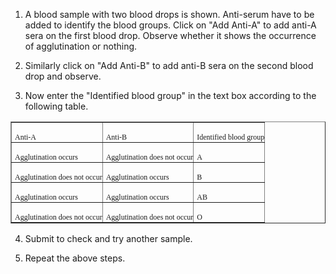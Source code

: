 
1.    A blood sample with two blood drops is shown. Anti-serum have to be added to identify the blood groups. Click on "Add Anti-A" to add anti-A sera on the first blood drop. Observe whether it shows the occurrence of agglutination or nothing.

2.    Similarly click on "Add Anti-B" to add anti-B sera on the second blood drop and observe.

3.    Now enter the "Identified blood group" in the text box according to the following table.
     
  <table class="MsoNormalTable" border="1" cellspacing="0" cellpadding="0">
    <tbody>
        <tr>
            <td style="padding:0in 0in 0in 3.75pt">
            <p class="MsoNormal" style="margin-bottom: 0.0001pt;"><span style="font-size:9.0pt;font-family:&quot;Verdana&quot;,&quot;sans-serif&quot;;
            mso-fareast-font-family:&quot;Times New Roman&quot;;mso-bidi-font-family:&quot;Times New Roman&quot;">Anti-A<o:p></o:p></span></p>
            </td>
            <td style="padding:0in 0in 0in 3.75pt">
            <p class="MsoNormal" style="margin-bottom: 0.0001pt;"><span style="font-size:9.0pt;font-family:&quot;Verdana&quot;,&quot;sans-serif&quot;;
            mso-fareast-font-family:&quot;Times New Roman&quot;;mso-bidi-font-family:&quot;Times New Roman&quot;">Anti-B<o:p></o:p></span></p>
            </td>
            <td style="padding:0in 0in 0in 3.75pt">
            <p class="MsoNormal" style="margin-bottom: 0.0001pt;"><span style="font-size:9.0pt;font-family:&quot;Verdana&quot;,&quot;sans-serif&quot;;
            mso-fareast-font-family:&quot;Times New Roman&quot;;mso-bidi-font-family:&quot;Times New Roman&quot;">Identified   blood group<o:p></o:p></span></p>
            </td>
        </tr>
        <tr>
            <td style="padding:0in 0in 0in 3.75pt">
            <p class="MsoNormal" style="margin-bottom: 0.0001pt;"><span style="font-size:9.0pt;font-family:&quot;Verdana&quot;,&quot;sans-serif&quot;;
            mso-fareast-font-family:&quot;Times New Roman&quot;;mso-bidi-font-family:&quot;Times New Roman&quot;">Agglutination   occurs<o:p></o:p></span></p>
            </td>
            <td style="padding:0in 0in 0in 3.75pt">
            <p class="MsoNormal" style="margin-bottom: 0.0001pt;"><span style="font-size:9.0pt;font-family:&quot;Verdana&quot;,&quot;sans-serif&quot;;
            mso-fareast-font-family:&quot;Times New Roman&quot;;mso-bidi-font-family:&quot;Times New Roman&quot;">Agglutination   does not occur<o:p></o:p></span></p>
            </td>
            <td style="padding:0in 0in 0in 3.75pt">
            <p class="MsoNormal" style="margin-bottom: 0.0001pt;"><span style="font-size:9.0pt;font-family:&quot;Verdana&quot;,&quot;sans-serif&quot;;
            mso-fareast-font-family:&quot;Times New Roman&quot;;mso-bidi-font-family:&quot;Times New Roman&quot;">A<o:p></o:p></span></p>
            </td>
        </tr>
        <tr>
            <td style="padding:0in 0in 0in 3.75pt">
            <p class="MsoNormal" style="margin-bottom: 0.0001pt;"><span style="font-size:9.0pt;font-family:&quot;Verdana&quot;,&quot;sans-serif&quot;;
            mso-fareast-font-family:&quot;Times New Roman&quot;;mso-bidi-font-family:&quot;Times New Roman&quot;">Agglutination   does not occur<o:p></o:p></span></p>
            </td>
            <td style="padding:0in 0in 0in 3.75pt">
            <p class="MsoNormal" style="margin-bottom: 0.0001pt;"><span style="font-size:9.0pt;font-family:&quot;Verdana&quot;,&quot;sans-serif&quot;;
            mso-fareast-font-family:&quot;Times New Roman&quot;;mso-bidi-font-family:&quot;Times New Roman&quot;">Agglutination   occurs<o:p></o:p></span></p>
            </td>
            <td style="padding:0in 0in 0in 3.75pt">
            <p class="MsoNormal" style="margin-bottom: 0.0001pt;"><span style="font-size:9.0pt;font-family:&quot;Verdana&quot;,&quot;sans-serif&quot;;
            mso-fareast-font-family:&quot;Times New Roman&quot;;mso-bidi-font-family:&quot;Times New Roman&quot;">B<o:p></o:p></span></p>
            </td>
        </tr>
        <tr>
            <td style="padding:0in 0in 0in 3.75pt">
            <p class="MsoNormal" style="margin-bottom: 0.0001pt;"><span style="font-size:9.0pt;font-family:&quot;Verdana&quot;,&quot;sans-serif&quot;;
            mso-fareast-font-family:&quot;Times New Roman&quot;;mso-bidi-font-family:&quot;Times New Roman&quot;">Agglutination   occurs<o:p></o:p></span></p>
            </td>
            <td style="padding:0in 0in 0in 3.75pt">
            <p class="MsoNormal" style="margin-bottom: 0.0001pt;"><span style="font-size:9.0pt;font-family:&quot;Verdana&quot;,&quot;sans-serif&quot;;
            mso-fareast-font-family:&quot;Times New Roman&quot;;mso-bidi-font-family:&quot;Times New Roman&quot;">Agglutination   occurs<o:p></o:p></span></p>
            </td>
            <td style="padding:0in 0in 0in 3.75pt">
            <p class="MsoNormal" style="margin-bottom: 0.0001pt;"><span style="font-size:9.0pt;font-family:&quot;Verdana&quot;,&quot;sans-serif&quot;;
            mso-fareast-font-family:&quot;Times New Roman&quot;;mso-bidi-font-family:&quot;Times New Roman&quot;">AB<o:p></o:p></span></p>
            </td>
        </tr>
        <tr>
            <td style="padding:0in 0in 0in 3.75pt">
            <p class="MsoNormal" style="margin-bottom: 0.0001pt;"><span style="font-size:9.0pt;font-family:&quot;Verdana&quot;,&quot;sans-serif&quot;;
            mso-fareast-font-family:&quot;Times New Roman&quot;;mso-bidi-font-family:&quot;Times New Roman&quot;">Agglutination   does not occur<o:p></o:p></span></p>
            </td>
            <td style="padding:0in 0in 0in 3.75pt">
            <p class="MsoNormal" style="margin-bottom: 0.0001pt;"><span style="font-size:9.0pt;font-family:&quot;Verdana&quot;,&quot;sans-serif&quot;;
            mso-fareast-font-family:&quot;Times New Roman&quot;;mso-bidi-font-family:&quot;Times New Roman&quot;">Agglutination   does not occur<o:p></o:p></span></p>
            </td>
            <td style="padding:0in 0in 0in 3.75pt">
            <p class="MsoNormal" style="margin-bottom: 0.0001pt;"><span style="font-size:9.0pt;font-family:&quot;Verdana&quot;,&quot;sans-serif&quot;;
            mso-fareast-font-family:&quot;Times New Roman&quot;;mso-bidi-font-family:&quot;Times New Roman&quot;">O<o:p></o:p></span></p>
            </td>
        </tr>
    </tbody>
</table>

4.    Submit to check and try another sample.

5.    Repeat the above steps.
